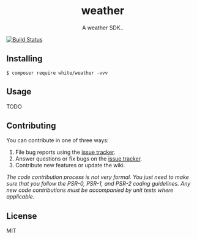 
<h1 align="center"> weather </h1>

<p align="center"> A weather SDK..</p>

[![Build Status](https://app.travis-ci.com/whitexiong/weather.svg?branch=master)](https://app.travis-ci.com/whitexiong/weather)

## Installing

```shell
$ composer require white/weather -vvv
```

## Usage

TODO

## Contributing

You can contribute in one of three ways:

1. File bug reports using the [issue tracker](https://github.com/white/weather/issues).
2. Answer questions or fix bugs on the [issue tracker](https://github.com/white/weather/issues).
3. Contribute new features or update the wiki.

_The code contribution process is not very formal. You just need to make sure that you follow the PSR-0, PSR-1, and PSR-2 coding guidelines. Any new code contributions must be accompanied by unit tests where applicable._

## License

MIT